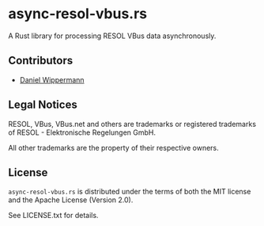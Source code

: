 # async-resol-vbus.rs

A Rust library for processing RESOL VBus data asynchronously.


## Contributors

- [Daniel Wippermann](https://github.com/danielwippermann)


## Legal Notices

RESOL, VBus, VBus.net and others are trademarks or registered trademarks of RESOL - Elektronische Regelungen GmbH.

All other trademarks are the property of their respective owners.


## License

`async-resol-vbus.rs` is distributed under the terms of both the MIT license and the
Apache License (Version 2.0).

See LICENSE.txt for details.

